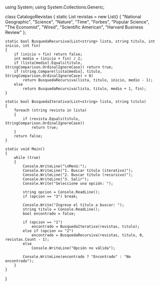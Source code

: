 using System;
using System.Collections.Generic;

class CatalogoRevistas
{
    static List<string> revistas = new List<string>()
    {
        "National Geographic", "Science", "Nature", "Time", "Forbes",
        "Popular Science", "The Economist", "Wired", "Scientific American", "Harvard Business Review"
    };

    static bool BusquedaRecursiva(List<string> lista, string titulo, int inicio, int fin)
    {
        if (inicio > fin) return false;
        int medio = (inicio + fin) / 2;
        if (lista[medio].Equals(titulo, StringComparison.OrdinalIgnoreCase)) return true;
        if (string.Compare(lista[medio], titulo, StringComparison.OrdinalIgnoreCase) > 0)
            return BusquedaRecursiva(lista, titulo, inicio, medio - 1);
        else
            return BusquedaRecursiva(lista, titulo, medio + 1, fin);
    }

    static bool BusquedaIterativa(List<string> lista, string titulo)
    {
        foreach (string revista in lista)
        {
            if (revista.Equals(titulo, StringComparison.OrdinalIgnoreCase))
                return true;
        }
        return false;
    }

    static void Main()
    {
        while (true)
        {
            Console.WriteLine("\nMenú:");
            Console.WriteLine("1. Buscar título (iterativo)");
            Console.WriteLine("2. Buscar título (recursivo)");
            Console.WriteLine("3. Salir");
            Console.Write("Seleccione una opción: ");
            
            string opcion = Console.ReadLine();
            if (opcion == "3") break;
            
            Console.Write("Ingrese el título a buscar: ");
            string titulo = Console.ReadLine();
            bool encontrado = false;
            
            if (opcion == "1")
                encontrado = BusquedaIterativa(revistas, titulo);
            else if (opcion == "2")
                encontrado = BusquedaRecursiva(revistas, titulo, 0, revistas.Count - 1);
            else
                Console.WriteLine("Opción no válida");
            
            Console.WriteLine(encontrado ? "Encontrado" : "No encontrado");
        }
    }
}
